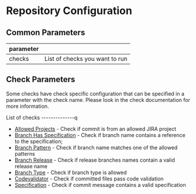 Repository Configuration
========================

Common Parameters
-----------------

| parameter |                                |
|-----------|--------------------------------|
| checks    | List of checks you want to run |

Check Parameters
----------------
Some checks have check specific configuration that can be specified in a parameter with the check name. 
Please look in the check documentation for more information.

List of checks
--------------q
* [Allowed Projects](checks/allowed-projects.md) - Check if commit is from an allowed JIRA project
* [Branch Has Specification](checks/branch-has-specification.md) - Check if branch name contains a reference to the 
  specification;
* [Branch Pattern](checks/branch-pattern.md) - Check if branch name matches one of the allowed patterns
* [Branch Release](checks/branch-release.md) - Check if release branches names contain a valid release name
* [Branch Type](checks/branch-type.md) - Check if branch type is allowed
* [Codevalidator](checks/codevalidator.md) - Check if committed files pass code validation
* [Specification](checks/specification.md) - Check if commit message contains a valid specification
